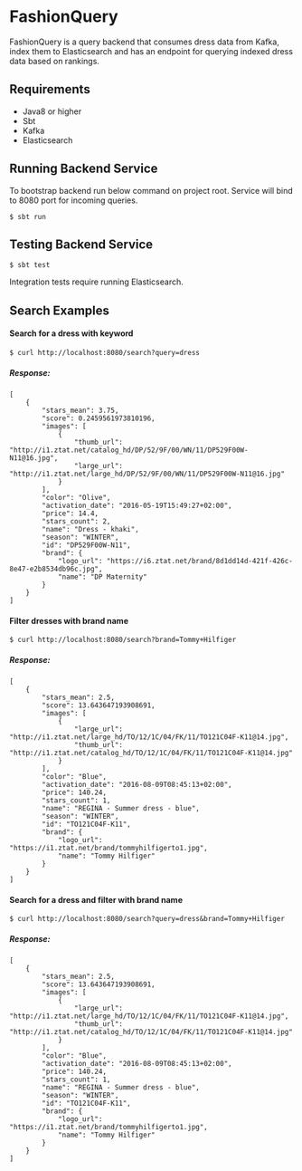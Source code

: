 # FashionQuery

FashionQuery is a query backend that consumes dress data from Kafka, index them to Elasticsearch and has an endpoint for querying indexed dress data based on rankings.

## Requirements

- Java8 or higher
- Sbt
- Kafka
- Elasticsearch

## Running Backend Service

To bootstrap backend run below command on project root. Service will bind to 8080 port for incoming queries.
 ```
$ sbt run
```

## Testing Backend Service

```
$ sbt test
``` 

Integration tests require running Elasticsearch.

## Search Examples

#### Search for a dress with keyword

```
$ curl http://localhost:8080/search?query=dress
```

##### Response:
```
[
    {
        "stars_mean": 3.75,
        "score": 0.2459561973810196,
        "images": [
            {
                "thumb_url": "http://i1.ztat.net/catalog_hd/DP/52/9F/00/WN/11/DP529F00W-N11@16.jpg",
                "large_url": "http://i1.ztat.net/large_hd/DP/52/9F/00/WN/11/DP529F00W-N11@16.jpg"
            }
        ],
        "color": "Olive",
        "activation_date": "2016-05-19T15:49:27+02:00",
        "price": 14.4,
        "stars_count": 2,
        "name": "Dress - khaki",
        "season": "WINTER",
        "id": "DP529F00W-N11",
        "brand": {
            "logo_url": "https://i6.ztat.net/brand/8d1dd14d-421f-426c-8e47-e2b8534db96c.jpg",
            "name": "DP Maternity"
        }
    }
]
```

#### Filter dresses with brand name

```
$ curl http://localhost:8080/search?brand=Tommy+Hilfiger
```

##### Response:

```
[
    {
        "stars_mean": 2.5,
        "score": 13.643647193908691,
        "images": [
            {
                "large_url": "http://i1.ztat.net/large_hd/TO/12/1C/04/FK/11/TO121C04F-K11@14.jpg",
                "thumb_url": "http://i1.ztat.net/catalog_hd/TO/12/1C/04/FK/11/TO121C04F-K11@14.jpg"
            }
        ],
        "color": "Blue",
        "activation_date": "2016-08-09T08:45:13+02:00",
        "price": 140.24,
        "stars_count": 1,
        "name": "REGINA - Summer dress - blue",
        "season": "WINTER",
        "id": "TO121C04F-K11",
        "brand": {
            "logo_url": "https://i1.ztat.net/brand/tommyhilfigerto1.jpg",
            "name": "Tommy Hilfiger"
        }
    }
]
```

#### Search for a dress and filter with brand name

```
$ curl http://localhost:8080/search?query=dress&brand=Tommy+Hilfiger
```

##### Response:

```
[
    {
        "stars_mean": 2.5,
        "score": 13.643647193908691,
        "images": [
            {
                "large_url": "http://i1.ztat.net/large_hd/TO/12/1C/04/FK/11/TO121C04F-K11@14.jpg",
                "thumb_url": "http://i1.ztat.net/catalog_hd/TO/12/1C/04/FK/11/TO121C04F-K11@14.jpg"
            }
        ],
        "color": "Blue",
        "activation_date": "2016-08-09T08:45:13+02:00",
        "price": 140.24,
        "stars_count": 1,
        "name": "REGINA - Summer dress - blue",
        "season": "WINTER",
        "id": "TO121C04F-K11",
        "brand": {
            "logo_url": "https://i1.ztat.net/brand/tommyhilfigerto1.jpg",
            "name": "Tommy Hilfiger"
        }
    }
]
```


